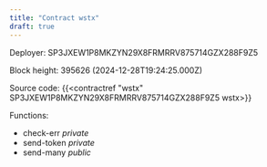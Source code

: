 ```yaml
---
title: "Contract wstx"
draft: true
---
```

Deployer: SP3JXEW1P8MKZYN29X8FRMRRV875714GZX288F9Z5


 



Block height: 395626 (2024-12-28T19:24:25.000Z)

Source code: {{<contractref "wstx" SP3JXEW1P8MKZYN29X8FRMRRV875714GZX288F9Z5 wstx>}}

Functions:

* check-err _private_
* send-token _private_
* send-many _public_
